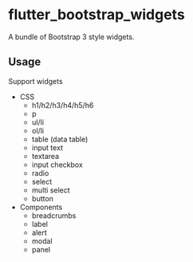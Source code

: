 # flutter_bootstrap_widgets

A bundle of Bootstrap 3 style widgets.

## Usage

Support widgets

- CSS
  - h1/h2/h3/h4/h5/h6
  - p
  - ul/li
  - ol/li
  - table (data table)
  - input text
  - textarea
  - input checkbox
  - radio
  - select
  - multi select
  - button
- Components
  - breadcrumbs
  - label
  - alert
  - modal
  - panel

